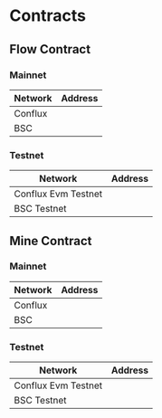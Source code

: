 # Contracts



## Flow Contract

### Mainnet

| Network | Address |
| ------- | ------- |
| Conflux |         |
| BSC     |         |

### Testnet

| Network             | Address |
| ------------------- | ------- |
| Conflux Evm Testnet |         |
| BSC Testnet         |         |

## Mine Contract

### Mainnet

| Network | Address |
| ------- | ------- |
| Conflux |         |
| BSC     |         |

### Testnet

| Network             | Address |
| ------------------- | ------- |
| Conflux Evm Testnet |         |
| BSC Testnet         |         |
